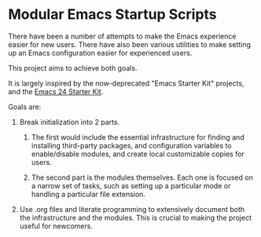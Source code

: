 # Modular Emacs Startup Scripts

There have been a number of attempts to make the Emacs experience easier for new users. There have also been various utilities to make setting up an Emacs configuration easier for experienced users.

This project aims to achieve both goals.

It is largely inspired by the now-deprecated "Emacs Starter Kit" projects, and the [Emacs 24 Starter Kit](https://eschulte.github.io/emacs24-starter-kit/).

Goals are:

1. Break initialization into 2 parts.

   1. The first would include the essential infrastructure for finding and installing third-party packages, and configuration variables to enable/disable modules, and create local customizable copies for users. 
   
   2. The second part is the modules themselves. Each one is focused on a narrow set of tasks, such as setting up a particular mode or handling a particular file extension.

2. Use .org files and literate programming to extensively document both the infrastructure and the modules. This is crucial to making the project useful for newcomers.
